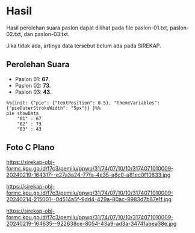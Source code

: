 # Hasil

Hasil perolehan suara paslon dapat dilihat pada file paslon-01.txt, paslon-02.txt, dan paslon-03.txt.

Jika tidak ada, artinya data tersebut belum ada pada SIREKAP.

## Perolehan Suara

 * Paslon 01: **67**.
 * Paslon 02: **73**.
 * Paslon 03: **43**.

```mermaid
%%{init: {"pie": {"textPosition": 0.5}, "themeVariables": {"pieOuterStrokeWidth": "5px"}} }%%
pie showData
    "01" : 67
    "02" : 73
    "03" : 43
```
## Foto C Plano

https://sirekap-obj-formc.kpu.go.id/f7c3/pemilu/ppwp/31/74/07/10/10/3174071010009-20240219-164317--e27a3a24-77fa-4e35-a8c0-a81ec0f10833.jpg

https://sirekap-obj-formc.kpu.go.id/f7c3/pemilu/ppwp/31/74/07/10/10/3174071010009-20240214-215001--0d514a5f-9dd4-429a-80ac-9983d7b67e1f.jpg

https://sirekap-obj-formc.kpu.go.id/f7c3/pemilu/ppwp/31/74/07/10/10/3174071010009-20240219-164635--922638ce-8054-43a9-ad3a-34741abea38e.jpg
